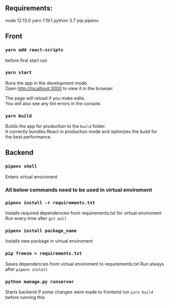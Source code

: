 ## Requirements:

node 12.13.0
yarn 1.19.1
python 3.7
pip
pipenv

## Front

### `yarn add react-scripts`
before first start run

### `yarn start`
Runs the app in the development mode.<br />
Open [http://localhost:3000](http://localhost:3000) to view it in the browser.

The page will reload if you make edits.<br />
You will also see any lint errors in the console.

### `yarn build`
Builds the app for production to the `build` folder.<br />
It correctly bundles React in production mode and optimizes the build for the best performance.


## Backend

### `pipenv shell`
Enters virtual enviroment

### All below commands need to be used in virtual enviroment

### `pipenv install -r requirements.txt`
Installs required dependencies from requirements.txt for virtual enviroment
Run every time after `git pull`

### `pipenv install package_name`
Installs new package in virtual enviroment

### `pip freeze > requirements.txt`
Saves dependencies from virtual enviroment to requirements.txt
Run always after `pipenv install`

### `python manage.py runserver`
Starts backend
If some changes were made to frontend run `yarn build` before running this

